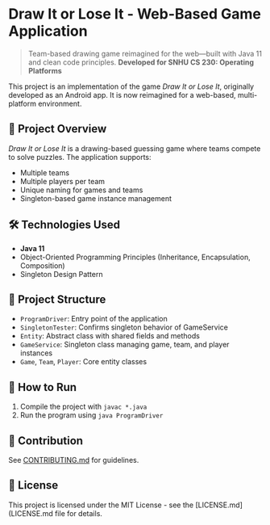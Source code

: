 # Draw It or Lose It - Web-Based Game Application

> Team-based drawing game reimagined for the web—built with Java 11
> and clean code principles.
> **Developed for SNHU CS 230: Operating Platforms**

This project is an implementation of the game _Draw It or Lose It_,
originally developed as an Android app. It is now reimagined for a web-based,
multi-platform environment.

## 🧩 Project Overview

_Draw It or Lose It_ is a drawing-based guessing game where teams compete
to solve puzzles. The application supports:

- Multiple teams
- Multiple players per team
- Unique naming for games and teams
- Singleton-based game instance management

## 🛠️ Technologies Used

- **Java 11**
- Object-Oriented Programming Principles (Inheritance, Encapsulation, Composition)
- Singleton Design Pattern

## 📁 Project Structure

- `ProgramDriver`: Entry point of the application
- `SingletonTester`: Confirms singleton behavior of GameService
- `Entity`: Abstract class with shared fields and methods
- `GameService`: Singleton class managing game, team, and player instances
- `Game`, `Team`, `Player`: Core entity classes

## 🚀 How to Run

1. Compile the project with `javac *.java`
2. Run the program using `java ProgramDriver`

## 🤝 Contribution

See [CONTRIBUTING.md](CONTRIBUTING.md) for guidelines.

## 📝 License

This project is licensed under the MIT License - see the [LICENSE.md](LICENSE.md
file for details.
